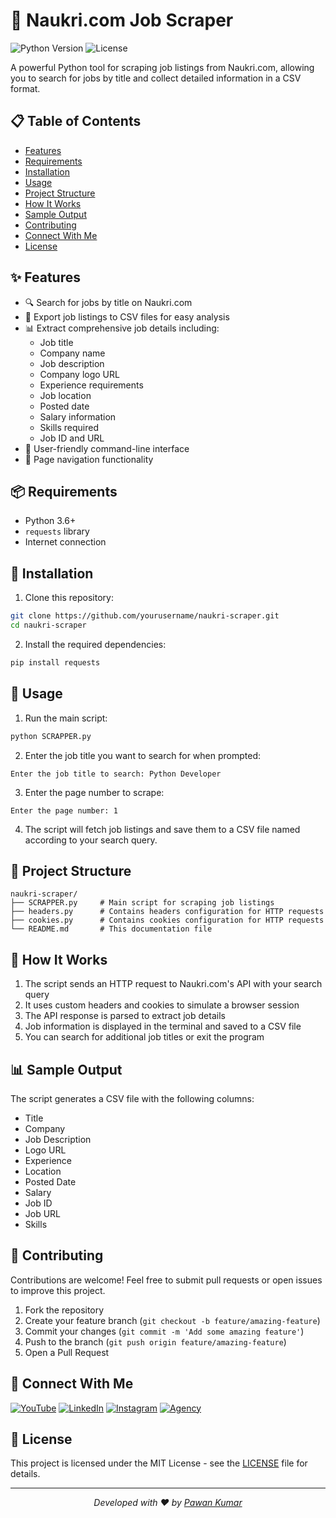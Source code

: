 # 🚀 Naukri.com Job Scraper

![Python Version](https://img.shields.io/badge/python-3.6%2B-blue)
![License](https://img.shields.io/badge/license-MIT-green)

A powerful Python tool for scraping job listings from Naukri.com, allowing you to search for jobs by title and collect detailed information in a CSV format.

## 📋 Table of Contents
- [Features](#features)
- [Requirements](#requirements)
- [Installation](#installation)
- [Usage](#usage)
- [Project Structure](#project-structure)
- [How It Works](#how-it-works)
- [Sample Output](#sample-output)
- [Contributing](#contributing)
- [Connect With Me](#connect-with-me)
- [License](#license)

## ✨ Features

- 🔍 Search for jobs by title on Naukri.com
- 📄 Export job listings to CSV files for easy analysis
- 📊 Extract comprehensive job details including:
  - Job title
  - Company name
  - Job description
  - Company logo URL
  - Experience requirements
  - Job location
  - Posted date
  - Salary information
  - Skills required
  - Job ID and URL
- 📱 User-friendly command-line interface
- 📃 Page navigation functionality

## 📦 Requirements

- Python 3.6+
- `requests` library
- Internet connection

## 💾 Installation

1. Clone this repository:
```bash
git clone https://github.com/yourusername/naukri-scraper.git
cd naukri-scraper
```

2. Install the required dependencies:
```bash
pip install requests
```

## 🚀 Usage

1. Run the main script:
```bash
python SCRAPPER.py
```

2. Enter the job title you want to search for when prompted:
```
Enter the job title to search: Python Developer
```

3. Enter the page number to scrape:
```
Enter the page number: 1
```

4. The script will fetch job listings and save them to a CSV file named according to your search query.

## 📁 Project Structure

```
naukri-scraper/
├── SCRAPPER.py     # Main script for scraping job listings
├── headers.py      # Contains headers configuration for HTTP requests
├── cookies.py      # Contains cookies configuration for HTTP requests
└── README.md       # This documentation file
```

## 🔧 How It Works

1. The script sends an HTTP request to Naukri.com's API with your search query
2. It uses custom headers and cookies to simulate a browser session
3. The API response is parsed to extract job details
4. Job information is displayed in the terminal and saved to a CSV file
5. You can search for additional job titles or exit the program

## 📊 Sample Output

The script generates a CSV file with the following columns:
- Title
- Company
- Job Description
- Logo URL
- Experience
- Location
- Posted Date
- Salary
- Job ID
- Job URL
- Skills

## 👥 Contributing

Contributions are welcome! Feel free to submit pull requests or open issues to improve this project.

1. Fork the repository
2. Create your feature branch (`git checkout -b feature/amazing-feature`)
3. Commit your changes (`git commit -m 'Add some amazing feature'`)
4. Push to the branch (`git push origin feature/amazing-feature`)
5. Open a Pull Request

## 🔗 Connect With Me

[![YouTube](https://img.shields.io/badge/YouTube-Channel-red?style=for-the-badge&logo=youtube)](https://www.youtube.com/@Pawankumar-py4tk)
[![LinkedIn](https://img.shields.io/badge/LinkedIn-Profile-blue?style=for-the-badge&logo=linkedin)](https://www.linkedin.com/in/pawan941394/)
[![Instagram](https://img.shields.io/badge/Instagram-Profile-purple?style=for-the-badge&logo=instagram)](https://www.instagram.com/p_awan__kumar/)
[![Agency](https://img.shields.io/badge/Our_Agency-Contact_Us-orange?style=for-the-badge&logo=homeadvisor)](https://bharataiconnect.com/)

## 📜 License

This project is licensed under the MIT License - see the [LICENSE](LICENSE) file for details.

---

<p align="center">
  <i>Developed with ❤️ by <a href="https://www.youtube.com/@Pawankumar-py4tk">Pawan Kumar</a></i>
</p>
